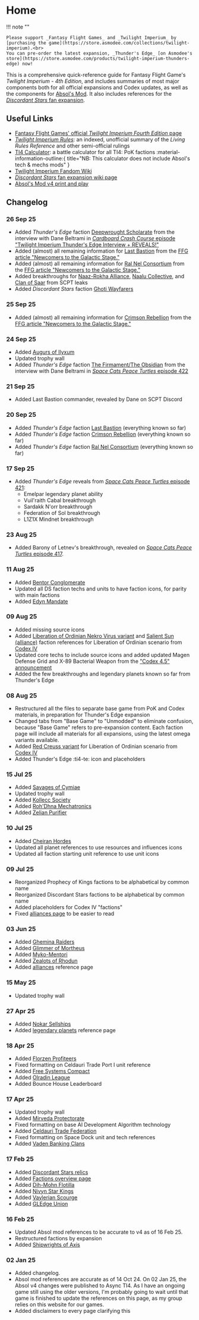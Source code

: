 # Home

!!! note ""

    Please support _Fantasy Flight Games_ and _Twilight Imperium_ by [purchasing the game](https://store.asmodee.com/collections/twilight-imperium).<br>
    You can pre-order the latest expansion, _Thunder's Edge_ [on Asmodee's store](https://store.asmodee.com/products/twilight-imperium-thunders-edge) now!

This is a comprehensive quick-reference guide for Fantasy Flight Game's _Twilight Imperium - 4th Edition_, and includes summaries of most major components both for all official expansions and Codex updates, as well as the components for [Absol's Mod](https://drive.google.com/drive/folders/1rQxO5XmJUavliq1VAAtDaeAyObqYy64a).
It also includes references for the [_Discordant Stars_ fan expansion](https://twilight-imperium.fandom.com/wiki/Discordant_Stars_Expansion_(UNOFFICIAL)).

## Useful Links

* [Fantasy Flight Games' official _Twilight Imperium Fourth Edition_ page](https://www.fantasyflightgames.com/en/products/twilight-imperium-fourth-edition/)
* [_Twilight Imperium Rules_](https://www.tirules.com/): an indexed, unofficial summary of the _Living Rules Reference_ and other semi-official rulings
* [TI4 Calculator](https://ti4battle.com/): a battle calculator for all TI4: PoK factions :material-information-outline:{ title="NB: This calculator does not include Absol's tech & mechs mods" }
* [Twilight Imperium Fandom Wiki](https://twilight-imperium.fandom.com/wiki/Twilight_Imperium_Wiki)
* [_Discordant Stars_ fan expansion wiki page](https://twilight-imperium.fandom.com/wiki/Discordant_Stars_Expansion_(UNOFFICIAL))
* [Absol's Mod v4 print and play](https://drive.google.com/drive/folders/1rQxO5XmJUavliq1VAAtDaeAyObqYy64a)

## Changelog

### **26 Sep 25**
* Added _Thunder's Edge_ faction [Deepwrought Scholarate](factions/te/deepwrought.md) from the interview with Dane Beltrami in [_Cardboard Crash Course_ episode "Twilight Imperium Thunder's Edge Interview + REVEALS!"](https://www.youtube.com/watch?v=ae8SD6XilMU)
* Added (almost) all remaining information for [Last Bastion](factions/te/bastion.md) from the [FFG article "Newcomers to the Galactic Stage."](https://www.fantasyflightgames.com/en/news/2025/9/25/newcomers-to-the-galactic-stage/)
* Added (almost) all remaining information for [Ral Nel Consortium](factions/te/ralnel.md) from the [FFG article "Newcomers to the Galactic Stage."](https://www.fantasyflightgames.com/en/news/2025/9/25/newcomers-to-the-galactic-stage/)
* Added breakthroughs for [Naaz-Rokha Alliance](factions/pok/naaz.md#breakthrough-ti4-te), [Naalu Collective](factions/base/naalu.md#breakthrough-ti4-te), and [Clan of Saar](factions/base/saar.md#breakthrough-ti4-te) from SCPT leaks
* Added _Discordant Stars_ faction [Ghoti Wayfarers](factions/ds/ghoti.md)

### **25 Sep 25**
* Added (almost) all remaining information for [Crimson Rebellion](factions/te/rebellion.md) from the [FFG article "Newcomers to the Galactic Stage."](https://www.fantasyflightgames.com/en/news/2025/9/25/newcomers-to-the-galactic-stage/)

### **24 Sep 25**
* Added [Augurs of Ilyxum](factions/ds/ilyxum.md)
* Updated trophy wall
* Added _Thunder's Edge_ faction [The Firmament/The Obsidian](factions/te/firmament.md) from the interview with Dane Beltrami in [_Space Cats Peace Turtles_ episode 422](https://spacecatspeaceturtles.podbean.com/e/422-the-firmamentthe-obsidian-faction-reveal-with-dane/)

### **21 Sep 25**
* Added Last Bastion commander, revealed by Dane on SCPT Discord

### **20 Sep 25**
* Added _Thunder's Edge_ faction [Last Bastion](factions/te/bastion.md) (everything known so far)
* Added _Thunder's Edge_ faction [Crimson Rebellion](factions/te/rebellion.md) (everything known so far)
* Added _Thunder's Edge_ faction [Ral Nel Consortium](factions/te/ralnel.md) (everything known so far)

### **17 Sep 25**
* Added _Thunder's Edge_ reveals from [_Space Cats Peace Turtles_ episode 421](https://spacecatspeaceturtles.podbean.com/e/421-blood-on-the-clock-tower-appreciation-podcast-also-thunders-edge-teasers-are-back-also-also-ti-digital-announced-wow/):
    * Emelpar legendary planet ability
    * Vuil'raith Cabal breakthrough
    * Sardakk N'orr breakthrough
    * Federation of Sol breakthrough
    * L1Z1X Mindnet breakthrough

### **23 Aug 25**

* Added Barony of Letnev's breakthrough, revealed on [_Space Cats Peace Turtles_ episode 417](https://spacecatspeaceturtles.podbean.com/e/417-what-is-twilights-fall-theories-and-guesses/).

### **11 Aug 25**

* Added [Bentor Conglomerate](factions/ds/bentor.md)
* Updated all DS faction techs and units to have faction icons, for parity with main factions
* Added [Edyn Mandate](factions/ds/edyn.md)

### **09 Aug 25**

* Added missing source icons
* Added [Liberation of Ordinian Nekro Virus variant](factions/codex/ordiniannekro.md) and [Salient Sun (alliance)](factions/codex/salientsun.md) faction references for Liberation of Ordinian scenario from [Codex IV](https://images-cdn.fantasyflightgames.com/filer_public/f6/be/f6be8343-a4fc-47e4-a722-efe3e01fc5d9/ti_codex_4_rules.pdf)
* Updated core techs to include source icons and added updated Magen Defense Grid and X-89 Bacterial Weapon from the ["Codex 4.5" announcement](https://images-cdn.fantasyflightgames.com/filer_public/e9/8f/e98f4722-2f45-4328-9119-56508bf1c94b/codex_45_technology_card_updates.pdf)
* Added the few breakthroughs and legendary planets known so far from Thunder's Edge

### **08 Aug 25**

* Restructured all the files to separate base game from PoK and Codex materials, in preparation for Thunder's Edge expansion
* Changed tabs from "Base Game" to "Unmodded" to eliminate confusion, because "Base Game" refers to pre-expansion content. Each faction page will include all materials for all expansions, using the latest omega variants available.
* Added [Red Creuss variant](factions/codex/redcreuss.md) for Liberation of Ordinian scenario from [Codex IV](https://images-cdn.fantasyflightgames.com/filer_public/f6/be/f6be8343-a4fc-47e4-a722-efe3e01fc5d9/ti_codex_4_rules.pdf)
* Added Thunder's Edge :ti4-te: icon and placeholders

### **15 Jul 25**

* Added [Savages of Cymiae](factions/ds/cymiae.md)
* Updated trophy wall
* Added [Kollecc Society](factions/ds/kollecc.md)
* Added [Roh'Dhna Mechatronics](factions/ds/rohdhna.md)
* Added [Zelian Purifier](factions/ds/zelian.md)

### **10 Jul 25**

* Added [Cheiran Hordes](factions/ds/cheiran.md)
* Updated all planet references to use resources and influences icons
* Updated all faction starting unit reference to use unit icons

### **09 Jul 25**

* Reorganized Prophecy of Kings factions to be alphabetical by common name
* Reorganized Discordant Stars factions to be alphabetical by common name
* Added placeholders for Codex IV "factions"
* Fixed [alliances page](alliances.md) to be easier to read

### **03 Jun 25**

* Added [Ghemina Raiders](factions/ds/ghemina.md)
* Added [Glimmer of Mortheus](factions/ds/mortheus.md)
* Added [Myko-Mentori](factions/ds/mykomentori.md)
* Added [Zealots of Rhodun](factions/ds/rhodun.md)
* Added [alliances](alliances.md) reference page

### **15 May 25**

* Updated trophy wall

### **27 Apr 25**

* Added [Nokar Sellships](factions/ds/nokar.md)
* Added [legendary planets](legendary-planets.md) reference page

### **18 Apr 25**

* Added [Florzen Profiteers](factions/ds/florzen.md)
* Fixed formatting on Celdauri Trade Port I unit reference
* Added [Free Systems Compact](factions/ds/freesystems.md)
* Added [Olradin League](factions/ds/olradin.md)
* Added Bounce House Leaderboard

### **17 Apr 25**

* Updated trophy wall
* Added [Mirveda Protectorate](factions/ds/mirveda.md)
* Fixed formatting on base AI Development Algorithm technology
* Added [Celdauri Trade Federation](factions/ds/celdauri.md)
* Fixed formatting on Space Dock unit and tech references
* Added [Vaden Banking Clans](factions/ds/vaden.md)

### **17 Feb 25**

* Added [Discordant Stars relics](relics.md#discordant-stars)
* Added [Factions overview page](factions.md)
* Added [Dih-Mohn Flotilla](factions/ds/dihmohn.md)
* Added [Nivyn Star Kings](factions/ds/nivyn.md)
* Added [Vaylerian Scourge](factions/ds/vaylerian.md)
* Added [GLEdge Union](factions/ds/gledge.md)

### **16 Feb 25**

* Updated Absol mod references to be accurate to v4 as of 16 Feb 25.
* Restructured factions by expansion
* Added [Shipwrights of Axis](factions/ds/axis.md)

### **02 Jan 25** 

* Added changelog. 
* Absol mod references are accurate as of 14 Oct 24. On 02 Jan 25, the Absol v4 changes were published to Async TI4. As I have an ongoing game still using the older versions, I'm probably going to wait until that game is finished to update the references on this page, as my group relies on this website for our games.
* Added disclaimers to every page clarifying this
